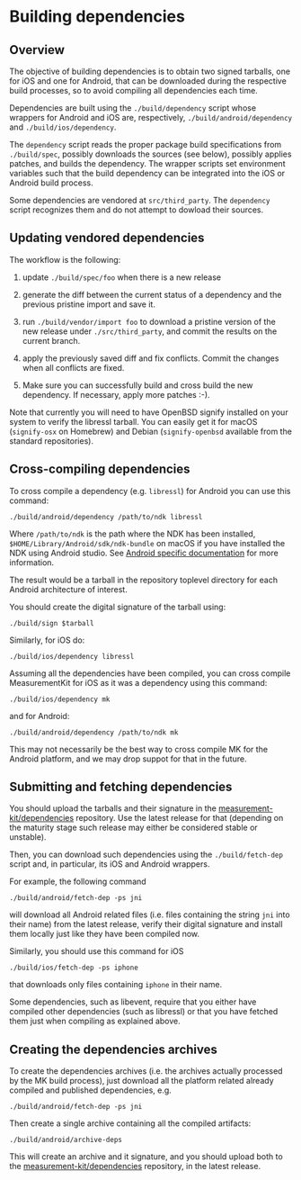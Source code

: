 # Building dependencies

## Overview

The objective of building dependencies is to obtain two signed
tarballs, one for iOS and one for Android, that can be downloaded
during the respective build processes, so to avoid compiling all
dependencies each time.

Dependencies are built using the `./build/dependency` script whose
wrappers for Android and iOS are, respectively,
`./build/android/dependency` and `./build/ios/dependency`.

The `dependency` script reads the proper package build specifications
from `./build/spec`, possibly downloads the sources (see below),
possibly applies patches, and builds the dependency. The wrapper scripts
set environment variables such that the build dependency can be integrated
into the iOS or Android build process.

Some dependencies are vendored at `src/third_party`. The `dependency`
script recognizes them and do not attempt to dowload their sources.

## Updating vendored dependencies

The workflow is the following:

1. update `./build/spec/foo` when there is a new release

2. generate the diff between the current status of a dependency
   and the previous pristine import and save it.

3. run `./build/vendor/import foo` to download a pristine version
   of the new release under `./src/third_party`, and commit
   the results on the current branch.

3. apply the previously saved diff and fix conflicts. Commit the
   changes when all conflicts are fixed.

4. Make sure you can successfully build and cross build the new
   dependency. If necessary, apply more patches :-).

Note that currently you will need to have OpenBSD signify installed
on your system to verify the libressl tarball. You can easily get
it for macOS (`signify-osx` on Homebrew) and Debian (`signify-openbsd`
available from the standard repositories).

## Cross-compiling dependencies

To cross compile a dependency (e.g. `libressl`) for Android you can
use this command:

```
./build/android/dependency /path/to/ndk libressl
```

Where `/path/to/ndk` is the path where the NDK has been installed,
`$HOME/Library/Android/sdk/ndk-bundle` on macOS if you have installed
the NDK using Android studio. See [Android specific documentation](android.md)
for more information.

The result would be a tarball in the repository toplevel directory
for each Android architecture of interest.

You should create the digital signature of the tarball using:

```
./build/sign $tarball
```

Similarly, for iOS do:

```
./build/ios/dependency libressl
```

Assuming all the dependencies have been compiled, you can cross compile
MeasurementKit for iOS as it was a dependency using this command:

```
./build/ios/dependency mk
```

and for Android:

```
./build/android/dependency /path/to/ndk mk
```

This may not necessarily be the best way to cross compile MK for the Android
platform, and we may drop suppot for that in the future.

## Submitting and fetching dependencies

You should upload the tarballs and their signature in the
[measurement-kit/dependencies](https://github.com/measurement-kit/dependencies)
repository. Use the latest release for that (depending on the maturity
stage such release may either be considered stable or unstable).

Then, you can download such dependencies using the `./build/fetch-dep` script
and, in particular, its iOS and Android wrappers.

For example, the following command

```
./build/android/fetch-dep -ps jni
```

will download all Android related files (i.e. files containing the string `jni`
into their name) from the latest release, verify their digital signature and
install them locally just like they have been compiled now.

Similarly, you should use this command for iOS

```
./build/ios/fetch-dep -ps iphone
```

that downloads only files containing `iphone` in their name.

Some dependencies, such as libevent, require that you either have compiled
other dependencies (such as libressl) or that you have fetched them just when
compiling as explained above.

## Creating the dependencies archives

To create the dependencies archives (i.e. the archives actually processed
by the MK build process), just download all the platform related already
compiled and published dependencies, e.g.

```
./build/android/fetch-dep -ps jni
```

Then create a single archive containing all the compiled artifacts:

```
./build/android/archive-deps
```

This will create an archive and it signature, and you should upload both to the
[measurement-kit/dependencies](https://github.com/measurement-kit/dependencies)
repository, in the latest release.
